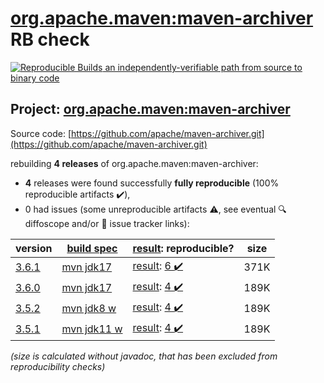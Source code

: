 [org.apache.maven:maven-archiver](https://central.sonatype.com/artifact/org.apache.maven/maven-archiver/3.6.1/versions) RB check
=======

[![Reproducible Builds](https://reproducible-builds.org/images/logos/rb.svg) an independently-verifiable path from source to binary code](https://reproducible-builds.org/)

## Project: [org.apache.maven:maven-archiver](https://central.sonatype.com/artifact/org.apache.maven/maven-archiver/3.6.1/versions)

Source code: [https://github.com/apache/maven-archiver.git](https://github.com/apache/maven-archiver.git)

rebuilding **4 releases** of org.apache.maven:maven-archiver:
- **4** releases were found successfully **fully reproducible** (100% reproducible artifacts :heavy_check_mark:),
- 0 had issues (some unreproducible artifacts :warning:, see eventual :mag: diffoscope and/or :memo: issue tracker links):

| version | [build spec](/BUILDSPEC.md) | [result](https://reproducible-builds.org/docs/jvm/): reproducible? | size |
| -- | --------- | ------ | -- |
| [3.6.1](https://central.sonatype.com/artifact/org.apache.maven/maven-archiver/3.6.1/pom) | [mvn jdk17](maven-archiver-3.6.1.buildspec) | [result](maven-archiver-3.6.1.buildinfo): [6 :heavy_check_mark: ](maven-archiver-3.6.1.buildcompare) | 371K |
| [3.6.0](https://central.sonatype.com/artifact/org.apache.maven/maven-archiver/3.6.0/pom) | [mvn jdk17](maven-archiver-3.6.0.buildspec) | [result](maven-archiver-3.6.0.buildinfo): [4 :heavy_check_mark: ](maven-archiver-3.6.0.buildcompare) | 189K |
| [3.5.2](https://central.sonatype.com/artifact/org.apache.maven/maven-archiver/3.5.2/pom) | [mvn jdk8 w](maven-archiver-3.5.2.buildspec) | [result](maven-archiver-3.5.2.buildinfo): [4 :heavy_check_mark: ](maven-archiver-3.5.2.buildcompare) | 189K |
| [3.5.1](https://central.sonatype.com/artifact/org.apache.maven/maven-archiver/3.5.1/pom) | [mvn jdk11 w](maven-archiver-3.5.1.buildspec) | [result](maven-archiver-3.5.1.buildinfo): [4 :heavy_check_mark: ](maven-archiver-3.5.1.buildcompare) | 189K |

<i>(size is calculated without javadoc, that has been excluded from reproducibility checks)</i>
